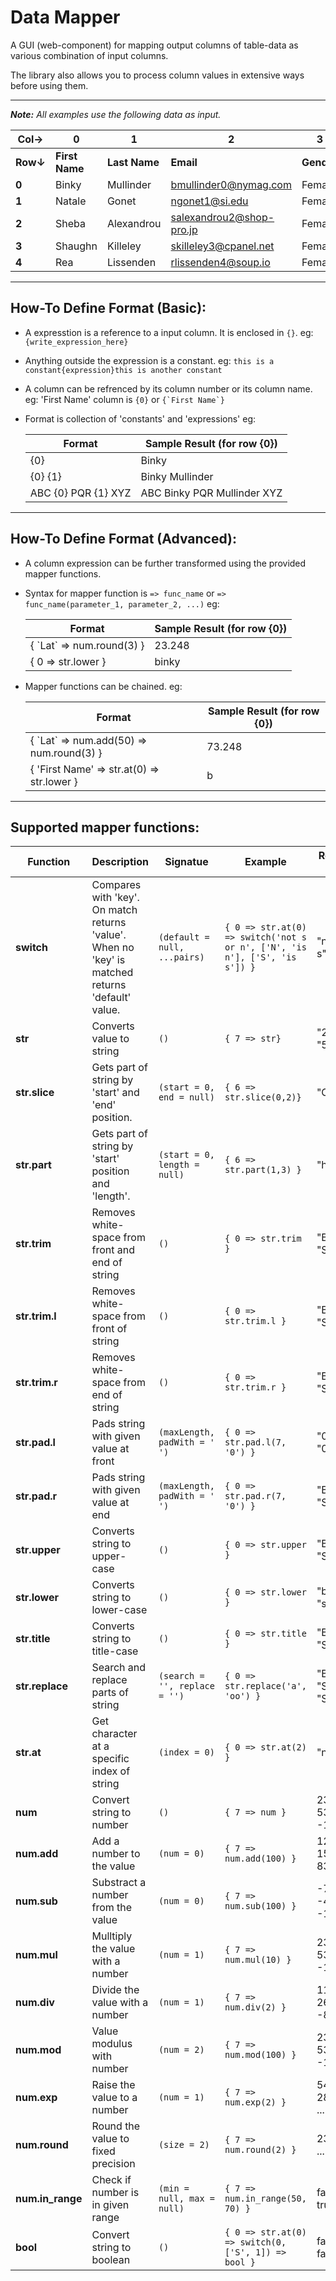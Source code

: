 # Data Mapper
A GUI (web-component) for mapping output columns of table-data as various combination of input columns.

The library also allows you to process column values in extensive ways before using them.

---
***Note:*** *All examples use the following data as input.*

|Col→|0|1|2|3|4|5|6|7|8|
|-|-|-|-|-|-|-|-|-|-|
|**Row↓**|**First Name**|**Last Name**|**Email**|**Gender**|**Street**|**City**|**Country**|**Lat**|**Long**|
|**0**|Binky|Mullinder|bmullinder0@nymag.com|Female|Grayhawk|Yunluo|China|23.24772|116.083951|
|**1**|Natale|Gonet|ngonet1@si.edu|Female|Grover|Bearna|Ireland|53.2993199|-6.2340942|
|**2**|Sheba|Alexandrou|salexandrou2@shop-pro.jp|Female|Vermont|Tiabaya|Peru|-16.4359692|-71.6050339|
|**3**|Shaughn|Killeley|skilleley3@cpanel.net|Female|Bellgrove|Kenyau|Indonesia|-1.4580748|114.4108587|
|**4**|Rea|Lissenden|rlissenden4@soup.io|Female|Elmside|Zelenogorsk|Russia|60.1967148|29.7006916|

---
## How-To Define Format (Basic):

- A expresstion is a reference to a input column. It is enclosed in `{}`. eg: ```{write_expression_here}```

- Anything outside the expression is a constant. eg: `this is a constant{expression}this is another constant`

- A column can be refrenced by its column number or its column name. eg: 'First Name' column is ```{0}``` or ```{`First Name`}```

- Format is collection of 'constants' and 'expressions' eg:

	|**Format**|**Sample Result (for row {0})**|
	|-|-|
	|{0}|Binky|
	|{0} {1}|Binky Mullinder|
	|ABC {0} PQR {1} XYZ|ABC Binky PQR Mullinder XYZ|

---
## How-To Define Format (Advanced):

- A column expression can be further transformed using the provided mapper functions.
- Syntax for mapper function is ```=> func_name``` or ```=> func_name(parameter_1, parameter_2, ...)``` eg:
	
	|**Format**|**Sample Result (for row {0})**|
	|-|-|
	|{ \`Lat\` => num.round(3) }|23.248|
	|{ 0 => str.lower }|binky|

- Mapper functions can be chained. eg:
	
	|**Format**|**Sample Result (for row {0})**|
	|-|-|
	|{ \`Lat\` => num.add(50) => num.round(3) }|73.248|
	|{ \'First Name\' => str.at(0) => str.lower }|b|

---
## Supported mapper functions:

|Function|Description|Signatue|Example|Result [Row 0, Row 1, ...]|
|-|-|-|-|-|
|**switch**|Compares with 'key'. On match returns 'value'. When no 'key' is matched returns 'default' value.|`(default = null, ...pairs)`|`{ 0 => str.at(0) => switch('not s or n', ['N', 'is n'], ['S', 'is s']) }`|"not s or n", "is n", "is s", "is s", "not s or n"|
|**str**|Converts value to string|`()`|`{ 7 => str}`|"23.24772", "53.2993199", ...|
|**str.slice**|Gets part of string by 'start' and 'end' position.|`(start = 0, end = null)`|`{ 6 => str.slice(0,2)}`|"Ch", "Ir", "Pe", ...|
|**str.part**|Gets part of string by 'start' position and 'length'.|`(start = 0, length = null)`|`{ 6 => str.part(1,3) }`|"hin", "rel", "eru", ...|
|**str.trim**|Removes white-space from front and end of string|`()`|`{ 0 => str.trim }`|"Binky", "Natale", "Sheba", ...|
|**str.trim.l**|Removes white-space from front of string|`()`|`{ 0 => str.trim.l }`|"Binky", "Natale", "Sheba", ...|
|**str.trim.r**|Removes white-space from end of string|`()`|`{ 0 => str.trim.r }`|"Binky", "Natale", "Sheba", ...|
|**str.pad.l**|Pads string with given value at front|`(maxLength, padWith = ' ')`|`{ 0 => str.pad.l(7, '0') }`|"00Binky", "0Natale", "00Sheba"|
|**str.pad.r**|Pads string with given value at end|`(maxLength, padWith = ' ')`|`{ 0 => str.pad.r(7, '0') }`|"Binky00", "Natale0", "Sheba00"|
|**str.upper**|Converts string to upper-case|`()`|`{ 0 => str.upper }`|"BINKY", "NATALE", "SHEBA", ...|
|**str.lower**|Converts string to lower-case|`()`|`{ 0 => str.lower }`|"binky", "natale", "sheba", ...|
|**str.title**|Converts string to title-case|`()`|`{ 0 => str.title }`|"Binky", "Natale", "Sheba", ...|
|**str.replace**|Search and replace parts of string|`(search = '', replace = '')`|`{ 0 => str.replace('a', 'oo') }`|"Binky", "Nootoole", "Sheboo", "Shooughn", "Reoo"|
|**str.at**|Get character at a specific index of string|`(index = 0)`|`{ 0 => str.at(2) }`|"n", "t", "e", "a", "a"|
|**num**|Convert string to number|`()`|`{ 7 => num }`|23.24772, 53.2993199, -16.4359692, ...|
|**num.add**|Add a number to the value|`(num = 0)`|`{ 7 => num.add(100) }`|123.24772, 153.2993199, 83.5640308, ...|
|**num.sub**|Substract a number from the value|`(num = 0)`|`{ 7 => num.sub(100) }`|-76.75228, -46.7006801, -116.4359692, ...|
|**num.mul**|Mulltiply the value with a number|`(num = 1)`|`{ 7 => num.mul(10) }`|232.4772, 532.993199, -164.359692, ...|
|**num.div**|Divide the value with a number|`(num = 1)`|`{ 7 => num.div(2) }`|11.62386, 26.64965995, -8.2179846, ...|
|**num.mod**|Value modulus with number|`(num = 2)`|`{ 7 => num.mod(100) }`|23.24772, 53.2993199, -16.4359692, ...|
|**num.exp**|Raise the value to a number|`(num = 1)`|`{ 7 => num.exp(2) }`|540.4564851984001, 2840.817501802536, ...|
|**num.round**|Round the value to fixed precision|`(size = 2)`|`{ 7 => num.round(2) }`|23.25, 53.30, -16.44, ...|
|**num.in_range**|Check if number is in given range|`(min = null, max = null)`|`{ 7 => num.in_range(50, 70) }`|false, true, false, false, true|
|**bool**|Convert string to boolean|`()`|`{ 0 => str.at(0) => switch(0, ['S', 1]) => bool }`|false, false, true, true, false|